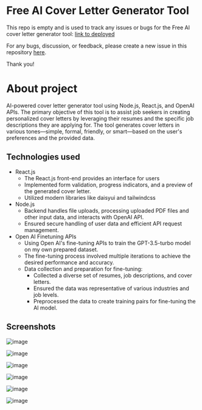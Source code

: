 # Free AI Cover Letter Generator Tool
This repo is empty and is used to track any issues or bugs for the Free AI cover letter generator tool: [link to deployed]()

For any bugs, discussion, or feedback, please create a new issue in this repository [here](https://github.com/mansi-manhas/free-ai-cover-letter-generator/issues).

Thank you!

# About project

AI-powered cover letter generator tool using Node.js, React.js, and OpenAI APIs. The primary objective of this tool is to assist job seekers in creating personalized cover letters by leveraging their resumes and the specific job descriptions they are applying for. The tool generates cover letters in various tones—simple, formal, friendly, or smart—based on the user's preferences and the provided data.

## Technologies used
- React.js
   -  The React.js front-end provides an interface for users
   -  Implemented form validation, progress indicators, and a preview of the generated cover letter.
   -  Utilized modern libraries like daisyui and tailwindcss
- Node.js
   - Backend handles file uploads, processing uploaded PDF files and other input data, and interacts with OpenAI API.
   - Ensured secure handling of user data and efficient API request management.
- Open AI Finetuning APIs
   - Using Open AI's fine-tuning APIs to train the GPT-3.5-turbo model on my own prepared dataset.
   - The fine-tuning process involved multiple iterations to achieve the desired performance and accuracy.
   - Data collection and preparation for fine-tuning:
      - Collected a diverse set of resumes, job descriptions, and cover letters.
      - Ensured the data was representative of various industries and job levels.
      - Preprocessed the data to create training pairs for fine-tuning the AI model.

## Screenshots

![image](https://github.com/mansi-manhas/free-ai-cover-letter-generator/assets/18692751/541e72cc-d89a-4a50-9897-7a9cf6217008)

![image](https://github.com/mansi-manhas/free-ai-cover-letter-generator/assets/18692751/93e79f2f-20c5-43d4-b371-35d91f85a09b)

![image](https://github.com/mansi-manhas/free-ai-cover-letter-generator/assets/18692751/7d593d09-00c0-4fc0-960e-58b5d4827dda)

![image](https://github.com/mansi-manhas/free-ai-cover-letter-generator/assets/18692751/d55c1cb0-895d-4b0a-b0a1-ff8391c4ceca)

![image](https://github.com/mansi-manhas/free-ai-cover-letter-generator/assets/18692751/916ba2dc-4d4c-47bf-8c67-62d9e9b2df46)

![image](https://github.com/mansi-manhas/free-ai-cover-letter-generator/assets/18692751/c73067e2-8e03-419d-ac40-aececf679d3d)

